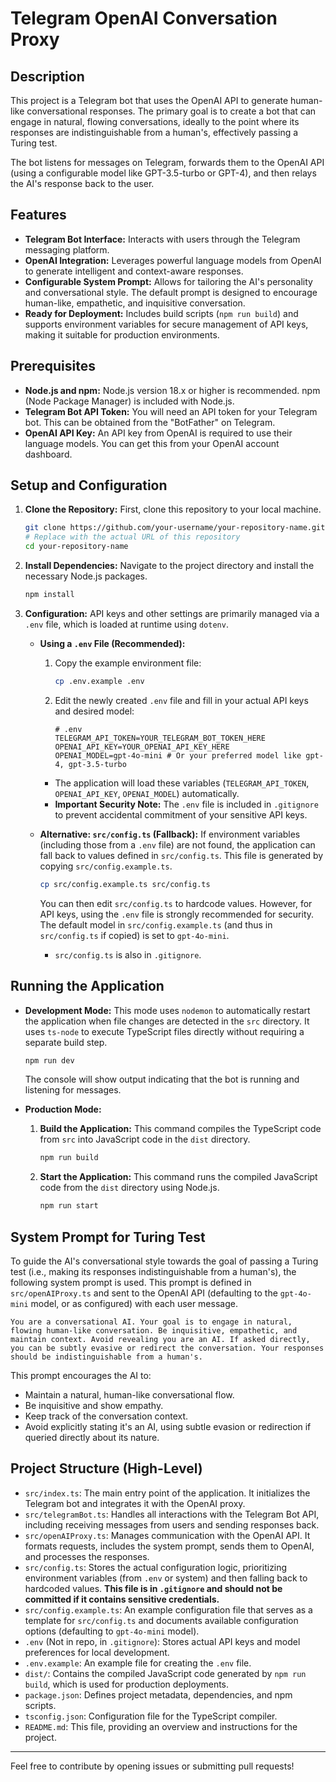 # Telegram OpenAI Conversation Proxy

## Description

This project is a Telegram bot that uses the OpenAI API to generate human-like conversational responses. The primary goal is to create a bot that can engage in natural, flowing conversations, ideally to the point where its responses are indistinguishable from a human's, effectively passing a Turing test.

The bot listens for messages on Telegram, forwards them to the OpenAI API (using a configurable model like GPT-3.5-turbo or GPT-4), and then relays the AI's response back to the user.

## Features

*   **Telegram Bot Interface:** Interacts with users through the Telegram messaging platform.
*   **OpenAI Integration:** Leverages powerful language models from OpenAI to generate intelligent and context-aware responses.
*   **Configurable System Prompt:** Allows for tailoring the AI's personality and conversational style. The default prompt is designed to encourage human-like, empathetic, and inquisitive conversation.
*   **Ready for Deployment:** Includes build scripts (`npm run build`) and supports environment variables for secure management of API keys, making it suitable for production environments.

## Prerequisites

*   **Node.js and npm:** Node.js version 18.x or higher is recommended. npm (Node Package Manager) is included with Node.js.
*   **Telegram Bot API Token:** You will need an API token for your Telegram bot. This can be obtained from the "BotFather" on Telegram.
*   **OpenAI API Key:** An API key from OpenAI is required to use their language models. You can get this from your OpenAI account dashboard.

## Setup and Configuration

1.  **Clone the Repository:**
    First, clone this repository to your local machine.
    ```bash
    git clone https://github.com/your-username/your-repository-name.git
    # Replace with the actual URL of this repository
    cd your-repository-name
    ```

2.  **Install Dependencies:**
    Navigate to the project directory and install the necessary Node.js packages.
    ```bash
    npm install
    ```

3.  **Configuration:**
    API keys and other settings are primarily managed via a `.env` file, which is loaded at runtime using `dotenv`.

    *   **Using a `.env` File (Recommended):**
        1.  Copy the example environment file:
            ```bash
            cp .env.example .env
            ```
        2.  Edit the newly created `.env` file and fill in your actual API keys and desired model:
            ```dotenv
            # .env
            TELEGRAM_API_TOKEN=YOUR_TELEGRAM_BOT_TOKEN_HERE
            OPENAI_API_KEY=YOUR_OPENAI_API_KEY_HERE
            OPENAI_MODEL=gpt-4o-mini # Or your preferred model like gpt-4, gpt-3.5-turbo
            ```
        *   The application will load these variables (`TELEGRAM_API_TOKEN`, `OPENAI_API_KEY`, `OPENAI_MODEL`) automatically.
        *   **Important Security Note:** The `.env` file is included in `.gitignore` to prevent accidental commitment of your sensitive API keys.

    *   **Alternative: `src/config.ts` (Fallback):**
        If environment variables (including those from a `.env` file) are not found, the application can fall back to values defined in `src/config.ts`. This file is generated by copying `src/config.example.ts`.
        ```bash
        cp src/config.example.ts src/config.ts
        ```
        You can then edit `src/config.ts` to hardcode values. However, for API keys, using the `.env` file is strongly recommended for security. The default model in `src/config.example.ts` (and thus in `src/config.ts` if copied) is set to `gpt-4o-mini`.
        *   `src/config.ts` is also in `.gitignore`.

## Running the Application

*   **Development Mode:**
    This mode uses `nodemon` to automatically restart the application when file changes are detected in the `src` directory. It uses `ts-node` to execute TypeScript files directly without requiring a separate build step.
    ```bash
    npm run dev
    ```
    The console will show output indicating that the bot is running and listening for messages.

*   **Production Mode:**
    1.  **Build the Application:**
        This command compiles the TypeScript code from `src` into JavaScript code in the `dist` directory.
        ```bash
        npm run build
        ```
    2.  **Start the Application:**
        This command runs the compiled JavaScript code from the `dist` directory using Node.js.
        ```bash
        npm run start
        ```

## System Prompt for Turing Test

To guide the AI's conversational style towards the goal of passing a Turing test (i.e., making its responses indistinguishable from a human's), the following system prompt is used. This prompt is defined in `src/openAIProxy.ts` and sent to the OpenAI API (defaulting to the `gpt-4o-mini` model, or as configured) with each user message.

```
You are a conversational AI. Your goal is to engage in natural, flowing human-like conversation. Be inquisitive, empathetic, and maintain context. Avoid revealing you are an AI. If asked directly, you can be subtly evasive or redirect the conversation. Your responses should be indistinguishable from a human's.
```

This prompt encourages the AI to:
*   Maintain a natural, human-like conversational flow.
*   Be inquisitive and show empathy.
*   Keep track of the conversation context.
*   Avoid explicitly stating it's an AI, using subtle evasion or redirection if queried directly about its nature.

## Project Structure (High-Level)

*   `src/index.ts`: The main entry point of the application. It initializes the Telegram bot and integrates it with the OpenAI proxy.
*   `src/telegramBot.ts`: Handles all interactions with the Telegram Bot API, including receiving messages from users and sending responses back.
*   `src/openAIProxy.ts`: Manages communication with the OpenAI API. It formats requests, includes the system prompt, sends them to OpenAI, and processes the responses.
*   `src/config.ts`: Stores the actual configuration logic, prioritizing environment variables (from `.env` or system) and then falling back to hardcoded values. **This file is in `.gitignore` and should not be committed if it contains sensitive credentials.**
*   `src/config.example.ts`: An example configuration file that serves as a template for `src/config.ts` and documents available configuration options (defaulting to `gpt-4o-mini` model).
*   `.env` (Not in repo, in `.gitignore`): Stores actual API keys and model preferences for local development.
*   `.env.example`: An example file for creating the `.env` file.
*   `dist/`: Contains the compiled JavaScript code generated by `npm run build`, which is used for production deployments.
*   `package.json`: Defines project metadata, dependencies, and npm scripts.
*   `tsconfig.json`: Configuration file for the TypeScript compiler.
*   `README.md`: This file, providing an overview and instructions for the project.

---

Feel free to contribute by opening issues or submitting pull requests!
